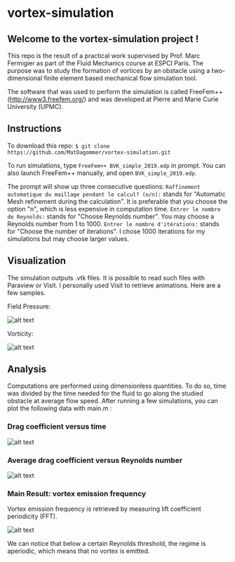 # vortex-simulation

## Welcome to the vortex-simulation project !

This repo is the result of a practical work supervised by Prof. Marc Fermigier as part of the Fluid Mechanics course at ESPCI Paris.
The purpose was to study the formation of vortices by an obstacle using a two-dimensional finite element based mechanical flow simulation tool.

The software that was used to perform the simulation is called FreeFem++ (http://www3.freefem.org/) and was developed at Pierre and Marie Curie University (UPMC).

## Instructions
To download this repo: ```$ git clone https://github.com/MatDagommer/vortex-simulation.git```

To run simulations, type ```FreeFem++ BVK_simple_2019.edp``` in prompt.
You can also launch FreeFem++ manually, and open ```BVK_simple_2019.edp```.

The prompt will show up three consecutive questions:
```Raffinement automatique du maillage pendant le calcul? (o/n):``` stands for "Automatic Mesh refinement during the calculation".
It is preferable that you choose the option "n", which is less expensive in computation time. 
```Entrer le nombre de Reynolds:``` stands for "Choose Reynolds number". You may choose a Reynolds number from 1 to 1000.
```Entrer le nombre d'itérations:``` stands for "Choose the number of iterations". I chose 1000 iterations for my simulations but may choose larger values.

## Visualization
The simulation outputs .vtk files. It is possible to read such files with Paraview or Visit. I personally used Visit to retrieve animations.
Here are a few samples.

Field Pressure:

![alt text](img/pressure_field.JPEG)

Vorticity:

![alt text](img/vort_field.JPEG)

## Analysis 
Computations are performed using dimensionless quantities. To do so, time was divided by the time needed for the fluid to go along the studied obstacle at average flow speed.
After running a few simulations, you can plot the following data with main.m : 

### Drag coefficient versus time 
![alt text](img/drag_coef_vs_time_3.png)

### Average drag coefficient versus Reynolds number
![alt text](img/avg_drag_coef.png)

### Main Result: vortex emission frequency

Vortex emission frequency is retrieved by measuring lift coefficient periodicity (FFT). 

![alt text](img/vortex_emission_freq.png)

We can notice that below a certain Reynolds threshold, the regime is aperiodic, which means that no vortex is emitted.
